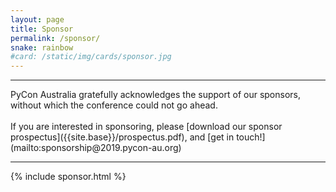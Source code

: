 ```yaml
---
layout: page
title: Sponsor
permalink: /sponsor/
snake: rainbow
#card: /static/img/cards/sponsor.jpg
---
```

<hr>
<span class="abstract">PyCon Australia gratefully acknowledges the support of our sponsors, without which the conference could not go ahead. <br><br>If you are interested in sponsoring, please [download our sponsor prospectus]({{site.base}}/prospectus.pdf), and [get in touch!](mailto:sponsorship@2019.pycon-au.org)</span>


<hr>

{% include sponsor.html %}
